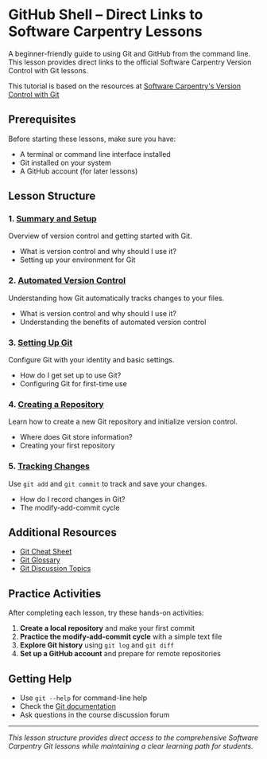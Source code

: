 # GitHub Shell – Direct Links to Software Carpentry Lessons

A beginner-friendly guide to using Git and GitHub from the command line. This lesson provides direct links to the official Software Carpentry Version Control with Git lessons.

This tutorial is based on the resources at [Software Carpentry's Version Control with Git](https://swcarpentry.github.io/git-novice/)

## Prerequisites

Before starting these lessons, make sure you have:
- A terminal or command line interface installed
- Git installed on your system
- A GitHub account (for later lessons)

## Lesson Structure

### 1. [Summary and Setup](https://swcarpentry.github.io/git-novice/00-intro.html)
Overview of version control and getting started with Git.
- What is version control and why should I use it?
- Setting up your environment for Git

### 2. [Automated Version Control](https://swcarpentry.github.io/git-novice/01-basics.html)
Understanding how Git automatically tracks changes to your files.
- What is version control and why should I use it?
- Understanding the benefits of automated version control

### 3. [Setting Up Git](https://swcarpentry.github.io/git-novice/02-setup.html)
Configure Git with your identity and basic settings.
- How do I get set up to use Git?
- Configuring Git for first-time use

### 4. [Creating a Repository](https://swcarpentry.github.io/git-novice/03-create.html)
Learn how to create a new Git repository and initialize version control.
- Where does Git store information?
- Creating your first repository

### 5. [Tracking Changes](https://swcarpentry.github.io/git-novice/04-changes.html)
Use `git add` and `git commit` to track and save your changes.
- How do I record changes in Git?
- The modify-add-commit cycle

## Additional Resources

- [Git Cheat Sheet](https://swcarpentry.github.io/git-novice/reference.html)
- [Git Glossary](https://swcarpentry.github.io/git-novice/reference.html#glossary)
- [Git Discussion Topics](https://swcarpentry.github.io/git-novice/discuss.html)

## Practice Activities

After completing each lesson, try these hands-on activities:

1. **Create a local repository** and make your first commit
2. **Practice the modify-add-commit cycle** with a simple text file
3. **Explore Git history** using `git log` and `git diff`
4. **Set up a GitHub account** and prepare for remote repositories

## Getting Help

- Use `git --help` for command-line help
- Check the [Git documentation](https://git-scm.com/doc)
- Ask questions in the course discussion forum

---

*This lesson structure provides direct access to the comprehensive Software Carpentry Git lessons while maintaining a clear learning path for students.* 